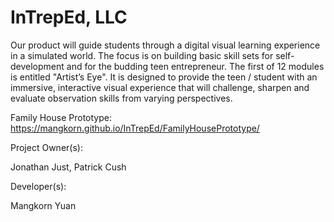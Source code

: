 # InTrepEd, LLC

Our product will guide students through a digital visual learning experience in a
simulated world. The focus is on building basic skill sets for self-development and for the
budding teen entrepreneur. The first of 12 modules is entitled "Artist’s Eye". It is designed 
to provide the teen / student with an immersive, interactive visual experience that will challenge, 
sharpen and evaluate observation skills from varying perspectives.

Family House Prototype: https://mangkorn.github.io/InTrepEd/FamilyHousePrototype/

Project Owner(s):

Jonathan Just,
Patrick Cush

Developer(s):

Mangkorn Yuan
